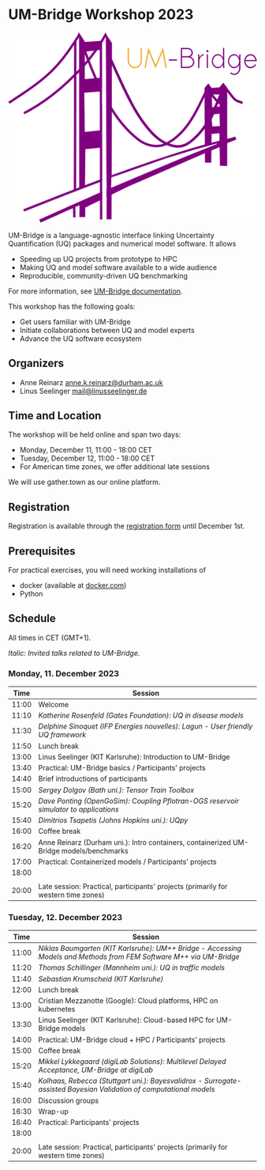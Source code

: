 # UM-Bridge Workshop 2023

![UM-Bridge logo](/UM-bridge.png)

UM-Bridge is a language-agnostic interface linking Uncertainty Quantification (UQ) packages and numerical model software. It allows

* Speeding up UQ projects from prototype to HPC
* Making UQ and model software available to a wide audience
* Reproducible, community-driven UQ benchmarking

For more information, see [UM-Bridge documentation](https://um-bridge-benchmarks.readthedocs.io/en/docs/).

This workshop has the following goals:

* Get users familiar with UM-Bridge
* Initiate collaborations between UQ and model experts
* Advance the UQ software ecosystem

## Organizers

* Anne Reinarz [anne.k.reinarz@durham.ac.uk](mailto:anne.k.reinarz@durham.ac.uk)
* Linus Seelinger [mail@linusseelinger.de](mailto:mail@linusseelinger.de)

## Time and Location

The workshop will be held online and span two days:
* Monday, December 11, 11:00 - 18:00 CET
* Tuesday, December 12, 11:00 - 18:00 CET
* For American time zones, we offer additional late sessions

We will use gather.town as our online platform.

## Registration

Registration is available through the [registration form](https://forms.gle/Y9Ywsg126rWRJnzG9) until December 1st.

## Prerequisites

For practical exercises, you will need working installations of
* docker (available at [docker.com](https://www.docker.com/))
* Python

## Schedule

All times in CET (GMT+1).

*Italic: Invited talks related to UM-Bridge.*

### Monday, 11. December 2023

| Time | Session |
| --- | --- |
| 11:00 | Welcome |
| 11:10 | *Katherine Rosenfeld (Gates Foundation): UQ in disease models* |
| 11:30 | *Delphine Sinoquet (IFP Energies nouvelles): Lagun - User friendly UQ framework* |
| 11:50 | Lunch break |
| 13:00 | Linus Seelinger (KIT Karlsruhe): Introduction to UM-Bridge |
| 13:40 | Practical: UM-Bridge basics / Participants' projects |
| 14:40 | Brief introductions of participants |
| 15:00 | *Sergey Dolgov (Bath uni.): Tensor Train Toolbox* |
| 15:20 | *Dave Ponting (OpenGoSim): Coupling Pflotran-OGS reservoir simulator to applications* |
| 15:40 | *Dimitrios Tsapetis (Johns Hopkins uni.): UQpy*|
| 16:00 | Coffee break |
| 16:20 | Anne Reinarz (Durham uni.): Intro containers, containerized UM-Bridge models/benchmarks |
| 17:00 | Practical: Containerized models / Participants' projects |
| 18:00 | |
|  |  |
| 20:00 | Late session: Practical, participants' projects (primarily for western time zones) |

### Tuesday, 12. December 2023

| Time | Session |
| --- | --- |
| 11:00 | *Niklas Baumgarten (KIT Karlsruhe): UM++ Bridge - Accessing Models and Methods from FEM Software M++ via UM-Bridge* |
| 11:20 | *Thomas Schillinger (Mannheim uni.): UQ in traffic models* |
| 11:40 | *Sebastian Krumscheid (KIT Karlsruhe)* |
| 12:00 | Lunch break |
| 13:00 | Cristian Mezzanotte (Google): Cloud platforms, HPC on kubernetes |
| 13:30 | Linus Seelinger (KIT Karlsruhe): Cloud-based HPC for UM-Bridge models |
| 14:00 | Practical: UM-Bridge cloud + HPC / Participants' projects |
| 15:00 | Coffee break |
| 15:20 | *Mikkel Lykkegaard (digiLab Solutions): Multilevel Delayed Acceptance, UM-Bridge at digiLab* |
| 15:40 | *Kolhaas, Rebecca (Stuttgart uni.): Bayesvalidrox - Surrogate-assisted Bayesian Validation of computational models* |
| 16:00 | Discussion groups |
| 16:30 | Wrap-up |
| 16:40 | Practical: Participants' projects |
| 18:00 | |
|  |  |
| 20:00 | Late session: Practical, participants' projects (primarily for western time zones) |
